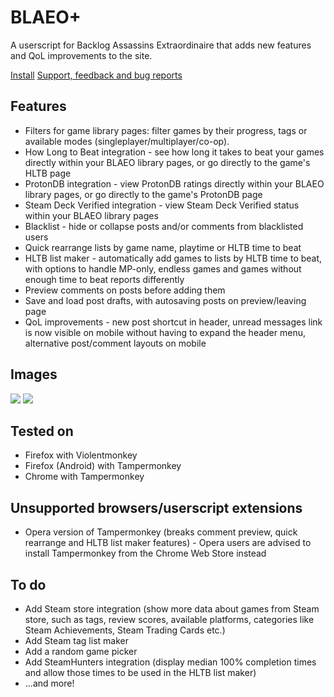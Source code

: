# BLAEO+

A userscript for Backlog Assassins Extraordinaire that adds new features and QoL improvements to the site.

[Install](https://github.com/kubikill/blaeo-plus/releases/latest/download/blaeo-plus.user.js)
[Support, feedback and bug reports](https://steamcommunity.com/groups/attackyourbacklog/discussions/1/7155698768546603592/)

## Features

- Filters for game library pages: filter games by their progress, tags or available modes (singleplayer/multiplayer/co-op).
- How Long to Beat integration - see how long it takes to beat your games directly within your BLAEO library pages, or go directly to the game's HLTB page
- ProtonDB integration - view ProtonDB ratings directly within your BLAEO library pages, or go directly to the game's ProtonDB page
- Steam Deck Verified integration - view Steam Deck Verified status within your BLAEO library pages
- Blacklist - hide or collapse posts and/or comments from blacklisted users
- Quick rearrange lists by game name, playtime or HLTB time to beat
- HLTB list maker - automatically add games to lists by HLTB time to beat, with options to handle MP-only, endless games and games without enough time to beat reports differently
- Preview comments on posts before adding them
- Save and load post drafts, with autosaving posts on preview/leaving page
- QoL improvements - new post shortcut in header, unread messages link is now visible on mobile without having to expand the header menu, alternative post/comment layouts on mobile

## Images

![](https://i.imgur.com/lTzxMaE.png)
![](https://i.imgur.com/OW9oIg5.png)

## Tested on

- Firefox with Violentmonkey
- Firefox (Android) with Tampermonkey
- Chrome with Tampermonkey

## Unsupported browsers/userscript extensions

- Opera version of Tampermonkey (breaks comment preview, quick rearrange and HLTB list maker features) - Opera users are advised to install Tampermonkey from the Chrome Web Store instead

## To do

- Add Steam store integration (show more data about games from Steam store, such as tags, review scores, available platforms, categories like Steam Achievements, Steam Trading Cards etc.)
- Add Steam tag list maker
- Add a random game picker
- Add SteamHunters integration (display median 100% completion times and allow those times to be used in the HLTB list maker)
- ...and more!
